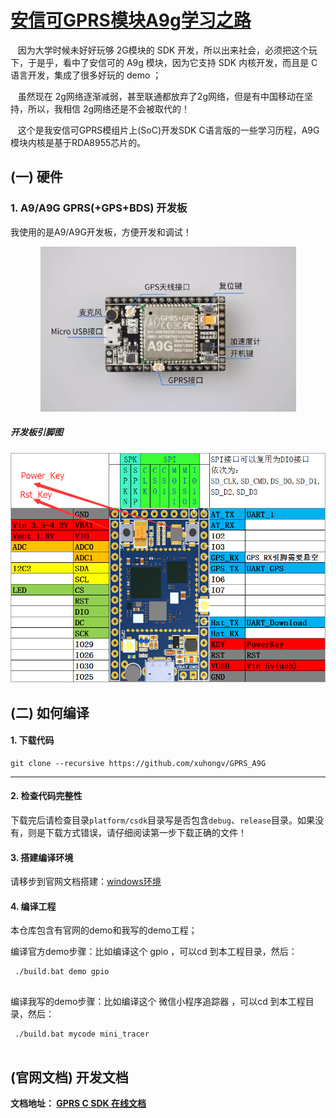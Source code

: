 [安信可GPRS模块A9g学习之路](https://github.com/xuhongv/GPRS_A9G)
=====

&nbsp;&nbsp;&nbsp;因为大学时候未好好玩够 2G模块的 SDK 开发，所以出来社会，必须把这个玩下，于是乎，看中了安信可的 A9g 模块，因为它支持 SDK 内核开发，而且是 C 语言开发，集成了很多好玩的 demo ；

&nbsp;&nbsp;&nbsp;虽然现在 2g网络逐渐减弱，甚至联通都放弃了2g网络，但是有中国移动在坚持，所以，我相信 2g网络还是不会被取代的！

&nbsp;&nbsp;&nbsp;这个是我安信可GPRS模组片上(SoC)开发SDK C语言版的一些学习历程，A9G模块内核是基于RDA8955芯片的。




## (一) 硬件


### 1. A9/A9G GPRS(+GPS+BDS) 开发板


我使用的是A9/A9G开发板，方便开发和调试！

<p align="center">
<img src ="./doc/assets/A9G_dev.png"/>
</p>


##### 开发板引脚图

<p align="center">
<img src ="./doc/assets/sheet.png"/>
</p>


## (二) 如何编译


#### 1. 下载代码

```
git clone --recursive https://github.com/xuhongv/GPRS_A9G
```
---

#### 2. 检查代码完整性

下载完后请检查目录`platform/csdk`目录写是否包含`debug`、`release`目录。如果没有，则是下载方式错误，请仔细阅读第一步下载正确的文件！

#### 3. 搭建编译环境

请移步到官网文档搭建：[windows环境](https://ai-thinker-open.github.io/GPRS_C_SDK_DOC/zh/c-sdk/kai-fa-huan-jing-an-zhuang.html)

#### 4. 编译工程

本仓库包含有官网的demo和我写的demo工程；

编译官方demo步骤：比如编译这个 gpio ，可以cd 到本工程目录，然后：

```
 ./build.bat demo gpio
 
```

编译我写的demo步骤：比如编译这个 微信小程序追踪器 ，可以cd 到本工程目录，然后：

```
 ./build.bat mycode mini_tracer
 
```

## (官网文档) 开发文档


**文档地址： [GPRS C SDK 在线文档](https://ai-thinker-open.github.io/GPRS_C_SDK_DOC/zh/)**


